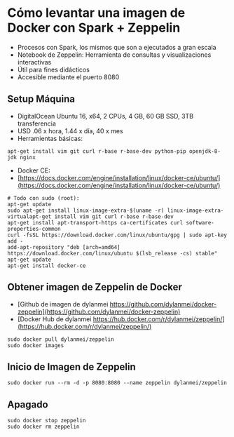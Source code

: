 

# Cómo levantar una imagen de Docker con Spark + Zeppelin

- Procesos con Spark, los mismos que son a ejecutados a gran escala
- Notebook de Zeppelin: Herramienta de consultas y visualizaciones interactivas
- Útil para fines didácticos
- Accesible mediante el puerto 8080

## Setup Máquina

- DigitalOcean Ubuntu 16, x64, 2 CPUs, 4 GB, 60 GB SSD, 3TB transferencia
- USD .06 x hora, 1.44 x día, 40 x mes
- Herramientas básicas:
```
apt-get install vim git curl r-base r-base-dev python-pip openjdk-8-jdk nginx
```
- Docker  CE:
- [https://docs.docker.com/engine/installation/linux/docker-ce/ubuntu/](https://docs.docker.com/engine/installation/linux/docker-ce/ubuntu/)
```
# Todo con sudo (root):
apt-get update
sudo apt-get install linux-image-extra-$(uname -r) linux-image-extra-virtualapt-get install vim git curl r-base r-base-dev
apt-get install apt-transport-https ca-certificates curl software-properties-common
curl -fsSL https://download.docker.com/linux/ubuntu/gpg | sudo apt-key add -
add-apt-repository "deb [arch=amd64] https://download.docker.com/linux/ubuntu $(lsb_release -cs) stable"
apt-get update
apt-get install docker-ce

```
## Obtener imagen de Zeppelin de Docker
- [Github de imagen de dylanmei https://github.com/dylanmei/docker-zeppelin](https://github.com/dylanmei/docker-zeppelin)
- [Docker Hub de dylanmei https://hub.docker.com/r/dylanmei/zeppelin/](https://hub.docker.com/r/dylanmei/zeppelin/)
```
sudo docker pull dylanmei/zeppelin
sudo docker images
```
## Inicio de Imagen de Zeppelin
```
sudo docker run --rm -d -p 8080:8080 --name zeppelin dylanmei/zeppelin
```
## Apagado
```
sudo docker stop zeppelin
sudo docker rm zeppelin
```



